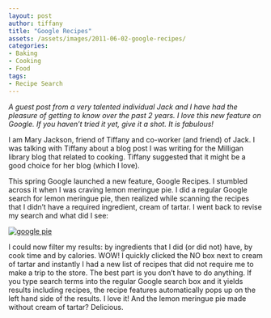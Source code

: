 ```yaml
---
layout: post
author: tiffany
title: "Google Recipes"
assets: /assets/images/2011-06-02-google-recipes/
categories: 
- Baking
- Cooking
- Food
tags: 
- Recipe Search
---
```


_A guest post from a very talented individual Jack and I have had the pleasure of getting to know over the past 2 years. I love this new feature on Google. If you haven’t tried it yet, give it a shot. It is fabulous!_

I am Mary Jackson, friend of Tiffany and co-worker (and friend) of Jack. I was talking with Tiffany about a blog post I was writing for the Milligan library blog that related to cooking. Tiffany suggested that it might be a good choice for her blog (which I love).

This spring Google launched a new feature, Google Recipes. I stumbled across it when I was craving lemon meringue pie. I did a regular Google search for lemon meringue pie, then realized while scanning the recipes that I didn’t have a required ingredient, cream of tartar. I went back to revise my search and what did I see:

[![](jekyll_uploads/2011/06/google-pie-575x465.png "google pie")](http://www.sweetpeonies.com/2011/06/google-recipes/google-pie/)

[](http://1.bp.blogspot.com/-xq4SBaMHOpU/TeesWcvMsjI/AAAAAAAAAoA/bXCgPm-f8ng/s1600/google+pie.PNG)I could now filter my results: by ingredients that I did (or did not) have, by cook time and by calories. WOW! I quickly clicked the NO box next to cream of tartar and instantly I had a new list of recipes that did not require me to make a trip to the store. The best part is you don’t have to do anything. If you type search terms into the regular Google search box and it yields results including recipes, the recipe features automatically pops up on the left hand side of the results. I love it! And the lemon meringue pie made without cream of tartar? Delicious.